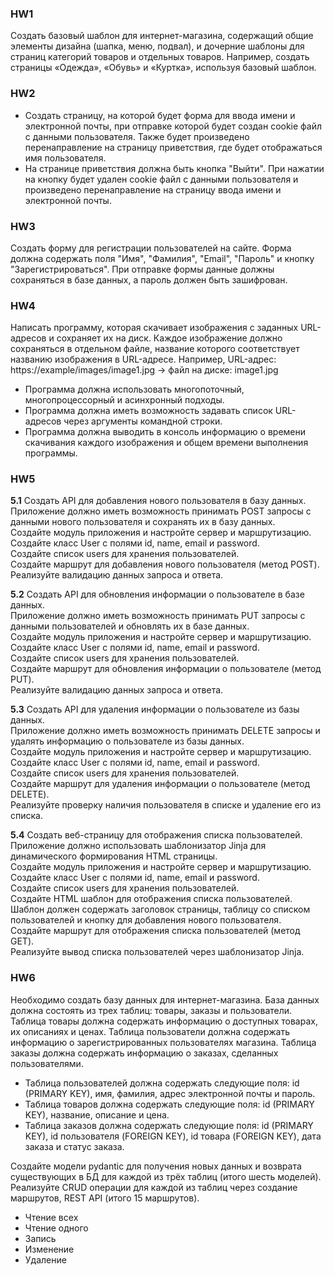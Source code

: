 ### HW1  
Создать базовый шаблон для интернет-магазина, содержащий общие элементы дизайна (шапка, меню, подвал), и дочерние шаблоны для страниц категорий товаров и отдельных товаров. Например, создать страницы «Одежда», «Обувь» и «Куртка», используя базовый шаблон.
### HW2
- Создать страницу, на которой будет форма для ввода имени и электронной почты, при отправке которой будет создан cookie файл с данными
пользователя. Также будет произведено перенаправление на страницу приветствия, где будет отображаться имя пользователя.   
- На странице приветствия должна быть кнопка "Выйти". При нажатии на кнопку будет удален cookie файл с данными
пользователя и произведено перенаправление на страницу ввода имени и электронной почты.   
### HW3
Создать форму для регистрации пользователей на сайте. Форма должна содержать поля "Имя", "Фамилия", "Email", "Пароль" и кнопку "Зарегистрироваться". При отправке формы данные должны сохраняться в базе данных, а пароль должен быть зашифрован.
### HW4
Написать программу, которая скачивает изображения с заданных URL-адресов и сохраняет их на диск. Каждое изображение должно сохраняться в отдельном файле, название которого соответствует названию изображения в URL-адресе.
Например, URL-адрес: https://example/images/image1.jpg -> файл на диске: image1.jpg
- Программа должна использовать многопоточный, многопроцессорный и асинхронный подходы.
- Программа должна иметь возможность задавать список URL-адресов через аргументы командной строки.
- Программа должна выводить в консоль информацию о времени скачивания каждого изображения и общем времени выполнения программы.
### HW5
**5.1** Создать API для добавления нового пользователя в базу данных.  
Приложение должно иметь возможность принимать POST запросы с данными нового
пользователя и сохранять их в базу данных.  
Создайте модуль приложения и настройте сервер и маршрутизацию.  
Создайте класс User с полями id, name, email и password.  
Создайте список users для хранения пользователей.  
Создайте маршрут для добавления нового пользователя (метод POST).  
Реализуйте валидацию данных запроса и ответа.  

**5.2** Создать API для обновления информации о пользователе в базе данных.  
Приложение должно иметь возможность принимать PUT запросы с данными
пользователей и обновлять их в базе данных.    
Создайте модуль приложения и настройте сервер и маршрутизацию.  
Создайте класс User с полями id, name, email и password.  
Создайте список users для хранения пользователей.  
Создайте маршрут для обновления информации о пользователе (метод PUT).  
Реализуйте валидацию данных запроса и ответа.  

**5.3** Создать API для удаления информации о пользователе из базы данных.  
Приложение должно иметь возможность принимать DELETE запросы и
удалять информацию о пользователе из базы данных.  
Создайте модуль приложения и настройте сервер и маршрутизацию.  
Создайте класс User с полями id, name, email и password.  
Создайте список users для хранения пользователей.  
Создайте маршрут для удаления информации о пользователе (метод DELETE).  
Реализуйте проверку наличия пользователя в списке и удаление его из
списка.
 
**5.4**  Создать веб-страницу для отображения списка пользователей.  
Приложение должно использовать шаблонизатор Jinja для динамического формирования HTML
страницы.  
Создайте модуль приложения и настройте сервер и маршрутизацию.  
Создайте класс User с полями id, name, email и password.  
Создайте список users для хранения пользователей.  
Создайте HTML шаблон для отображения списка пользователей.  
Шаблон должен содержать заголовок страницы, таблицу со списком пользователей и кнопку для
добавления нового пользователя.  
Создайте маршрут для отображения списка пользователей (метод GET).  
Реализуйте вывод списка пользователей через шаблонизатор Jinja.  
### HW6
Необходимо создать базу данных для интернет-магазина. База данных должна
состоять из трех таблиц: товары, заказы и пользователи. Таблица товары должна
содержать информацию о доступных товарах, их описаниях и ценах. Таблица
пользователи должна содержать информацию о зарегистрированных
пользователях магазина. Таблица заказы должна содержать информацию о
заказах, сделанных пользователями.  
* Таблица пользователей должна содержать следующие поля: id (PRIMARY KEY),
имя, фамилия, адрес электронной почты и пароль.
* Таблица товаров должна содержать следующие поля: id (PRIMARY KEY),
название, описание и цена.
* Таблица заказов должна содержать следующие поля: id (PRIMARY KEY), id
пользователя (FOREIGN KEY), id товара (FOREIGN KEY), дата заказа и статус
заказа.

Создайте модели pydantic для получения новых данных и
возврата существующих в БД для каждой из трёх таблиц
(итого шесть моделей).  
Реализуйте CRUD операции для каждой из таблиц через
создание маршрутов, REST API (итого 15 маршрутов).
* Чтение всех
* Чтение одного
* Запись
* Изменение
* Удаление
